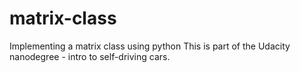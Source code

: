 # matrix-class
Implementing a matrix class using python 
This is part of the Udacity nanodegree - intro to self-driving cars.
